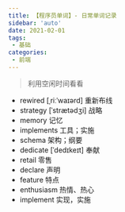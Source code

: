 ```yaml
---
title: 【程序员单词】- 日常单词记录
sidebar: 'auto'
date: 2021-02-01
tags:
 - 基础
categories:
 - 前端
---
```


> 利用空闲时间看看
<!-- more -->

- rewired  [ˌriːˈwaɪərd] 重新布线
- strategy  [ˈstrætədʒi] 战略
- memory 记忆
- implements 工具；实施
- schema 架构；纲要
- dedicate [ˈdedɪkeɪt] 奉献
- retail 零售
- declare 声明
- feature 特点
- enthusiasm 热情、热心
- implement 实现，实施